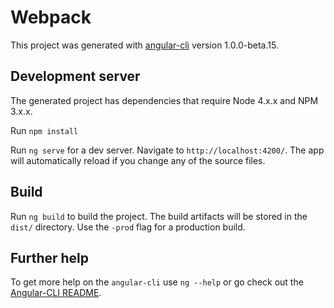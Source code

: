 # Webpack

This project was generated with [angular-cli](https://github.com/angular/angular-cli) version 1.0.0-beta.15.

## Development server

The generated project has dependencies that require Node 4.x.x and NPM 3.x.x.

Run `npm install`

Run `ng serve` for a dev server. Navigate to `http://localhost:4200/`. The app will automatically reload if you change any of the source files.

## Build

Run `ng build` to build the project. The build artifacts will be stored in the `dist/` directory. Use the `-prod` flag for a production build.

## Further help

To get more help on the `angular-cli` use `ng --help` or go check out the [Angular-CLI README](https://github.com/angular/angular-cli/blob/master/README.md).


